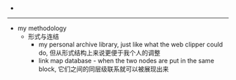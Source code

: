 - 
- ---
- my methodology
    - 形式与连结
        - my personal archive library, just like what the web clipper could do, 但从形式结构上来说更便于我个人的调整
        - link map database - when the two nodes are put in the same block, 它们之间的同层级联系就可以被展现出来
